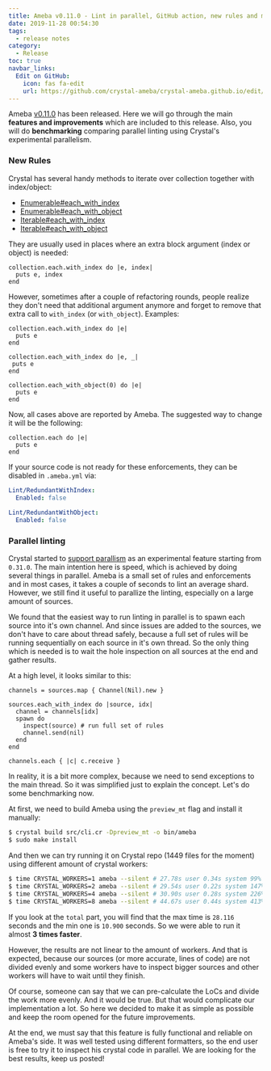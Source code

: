 ```yaml
---
title: Ameba v0.11.0 - Lint in parallel, GitHub action, new rules and more.
date: 2019-11-28 00:54:30
tags:
  - release notes
category:
  - Release
toc: true
navbar_links:
  Edit on GitHub:
    icon: fas fa-edit
    url: https://github.com/crystal-ameba/crystal-ameba.github.io/edit/site/source/_posts/release-v0.11.0.md
---
```


Ameba [v0.11.0](https://github.com/crystal-ameba/ameba/releases/tag/v0.11.0) has been released.
Here we will go through the main **features and improvements** which are included to this
release. Also, you will do **benchmarking** comparing parallel linting using
Crystal's experimental parallelism. 

<!-- more -->

### New Rules

Crystal has several handy methods to iterate over collection together with
index/object:

- [Enumerable#each_with_index](https://crystal-lang.org/api/0.31.1/Enumerable.html#each_with_index(offset=0,&block)-instance-method)
- [Enumerable#each_with_object](https://crystal-lang.org/api/0.31.1/Enumerable.html#each_with_object(obj,&block)-instance-method)
- [Iterable#each_with_index](https://crystal-lang.org/api/0.31.1/Iterable.html#each_with_index(offset=0)-instance-method)
- [Iterable#each_with_object](https://crystal-lang.org/api/0.31.1/Iterable.html#each_with_object(obj)-instance-method)

They are usually used in places where an extra block argument (index or object) is
needed:

```crystal
collection.each.with_index do |e, index|
  puts e, index
end
```

However, sometimes after a couple of refactoring rounds, people realize they
don't need that additional argument anymore and forget to remove that extra call to
`with_index` (or `with_object`). Examples:

```crystal
collection.each.with_index do |e|
  puts e
end

collection.each_with_index do |e, _|
 puts e
end

collection.each_with_object(0) do |e|
  puts e
end
```

Now, all cases above are reported by Ameba. The suggested way to change it will be
the following:

```crystal
collection.each do |e|
  puts e
end
```

If your source code is not ready for these enforcements, they can be disabled in `.ameba.yml` via:

```yml
Lint/RedundantWithIndex:
  Enabled: false
  
Lint/RedundantWithObject:
  Enabled: false
```

### Parallel linting

Crystal started to [support parallism](https://crystal-lang.org/2019/09/06/parallelism-in-crystal.html)
as an experimental feature starting from `0.31.0`. The main intention here is
speed, which is achieved by doing several things in parallel. Ameba is a small set
of rules and enforcements and in most cases, it takes a couple of seconds to lint
an average shard. However, we still find it useful to parallize the linting,
especially on a large amount of sources.

We found that the easiest way to run linting in parallel is to spawn each
source into it's own channel. And since issues are added to the sources, we don't
have to care about thread safely, because a full set of rules will be running
sequentially on each source in it's own thread. So the only thing which is
needed is to wait the hole inspection on all sources at the end and gather results.

At a high level, it looks similar to this:

```crystal
channels = sources.map { Channel(Nil).new }

sources.each_with_index do |source, idx|
  channel = channels[idx]
  spawn do
    inspect(source) # run full set of rules
    channel.send(nil)
  end
end

channels.each { |c| c.receive }
```

In reality, it is a bit more complex, because we need to send exceptions to
the main thread. So it was simplified just to explain the concept.
Let's do some benchmarking now.

At first, we need to build Ameba using the `preview_mt` flag and install it manually:

```sh
$ crystal build src/cli.cr -Dpreview_mt -o bin/ameba
$ sudo make install
```
 
And then we can try running it on Crystal repo (1449 files for the moment)
using different amount of crystal workers:

```sh
$ time CRYSTAL_WORKERS=1 ameba --silent # 27.78s user 0.34s system 99% cpu 28.116 total
$ time CRYSTAL_WORKERS=2 ameba --silent # 29.54s user 0.22s system 147% cpu 20.184 total
$ time CRYSTAL_WORKERS=4 ameba --silent # 30.90s user 0.28s system 226% cpu 13.742 total
$ time CRYSTAL_WORKERS=8 ameba --silent # 44.67s user 0.44s system 413% cpu 10.900 total
```

If you look at the `total` part, you will find that the max time is `28.116`
seconds and the min one is `10.900` seconds. So we were able to run it
almost **3 times faster**.

However, the results are
not linear to the amount of workers. And that is expected, because our sources
(or more accurate, lines of code) are not divided evenly and some workers have
to inspect bigger sources and other workers will have to wait until they finish.

Of course, someone can say that we can pre-calculate the LoCs and divide the work
more evenly. And it would be true. But that would complicate our implementation
a lot. So here we decided to make it as simple as possible and keep the room
opened for the future improvements.

At the end, we must say that this feature is fully functional and reliable on 
Ameba's side. It was well tested using different formatters, so the end user
is free to try it to inspect his crystal code in parallel. We are looking for
the best results, keep us posted!

